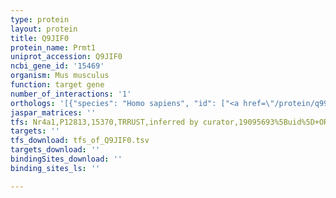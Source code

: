 ```yaml
---
type: protein
layout: protein
title: Q9JIF0
protein_name: Prmt1
uniprot_accession: Q9JIF0
ncbi_gene_id: '15469'
organism: Mus musculus
function: target gene
number_of_interactions: '1'
orthologs: '[{"species": "Homo sapiens", "id": ["<a href=\"/protein/q99873\">Q99873</a>"]}, {"species": "Rattus norvegicus", "id": ["<a href=\"/protein/q63009\">Q63009</a>", "A0A0G2K9I8"]}, {"species": "Danio rerio", "id": ["F1R3J9"]}, {"species": "Drosophila melanogaster", "id": ["<a href=\"/protein/q9vgw7\">Q9VGW7</a>"]}, {"species": "Caenorhabditis elegans", "id": ["<a href=\"/protein/q9u2x0\">Q9U2X0</a>"]}, {"species": "Saccharomyces cerevisiae", "id": ["<a href=\"/protein/p38074\">P38074</a>"]}]'
jaspar_matrices: ''
tfs: Nr4a1,P12813,15370,TRRUST,inferred by curator,19095693%5Buid%5D+OR+29087512%5Buid%5D,Yes
targets: ''
tfs_download: tfs_of_Q9JIF0.tsv
targets_download: ''
bindingSites_download: ''
binding_sites_ls: ''

---
```

